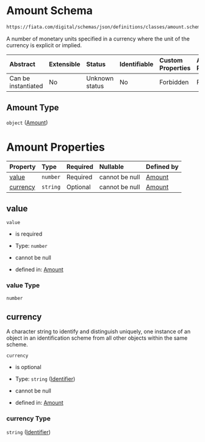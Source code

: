 # Amount Schema

```txt
https://fiata.com/digital/schemas/json/definitions/classes/amount.schema.json
```

A number of monetary units specified in a currency where the unit of the currency is explicit or implied.

| Abstract            | Extensible | Status         | Identifiable | Custom Properties | Additional Properties | Access Restrictions | Defined In                                                                                         |
| :------------------ | :--------- | :------------- | :----------- | :---------------- | :-------------------- | :------------------ | :------------------------------------------------------------------------------------------------- |
| Can be instantiated | No         | Unknown status | No           | Forbidden         | Forbidden             | none                | [amount.schema.json](../tooling/out/definitions/classes/amount.schema.json "open original schema") |

## Amount Type

`object` ([Amount](amount.md))

# Amount Properties

| Property              | Type     | Required | Nullable       | Defined by                                                                                                                             |
| :-------------------- | :------- | :------- | :------------- | :------------------------------------------------------------------------------------------------------------------------------------- |
| [value](#value)       | `number` | Required | cannot be null | [Amount](amount-properties-value.md "https://fiata.com/digital/schemas/json/definitions/classes/amount.schema.json#/properties/value") |
| [currency](#currency) | `string` | Optional | cannot be null | [Amount](identifier.md "https://fiata.com/digital/schemas/json/definitions/identifier.schema.json#/properties/currency")               |

## value



`value`

*   is required

*   Type: `number`

*   cannot be null

*   defined in: [Amount](amount-properties-value.md "https://fiata.com/digital/schemas/json/definitions/classes/amount.schema.json#/properties/value")

### value Type

`number`

## currency

A character string to identify and distinguish uniquely, one instance of an object in an identification scheme from all other objects within the same scheme.

`currency`

*   is optional

*   Type: `string` ([Identifier](identifier.md))

*   cannot be null

*   defined in: [Amount](identifier.md "https://fiata.com/digital/schemas/json/definitions/identifier.schema.json#/properties/currency")

### currency Type

`string` ([Identifier](identifier.md))
